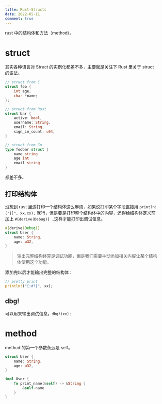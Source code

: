 ```yaml
---
title: Rust-Structs
date: 2022-05-11
comment: true
---
```


rust 中的结构体和方法（method）。

<!--more-->

# struct

其实各种语言对 Struct 的实例化都差不多，主要就是关注下 Rust 里关于 struct 的语法。

```c
// struct from C
struct foo {
    int age;
    char *name;
};
```



```rust
// struct from Rust
struct bar {
    active: bool,
    username: String,
    email: String,
    sign_in_count: u64,
}
```



```go
// struct from Go
type foobar struct {
    name string
    age int
    email string
}
```



都差不多..



## 打印结构体

没想到 rust 里边打印一个结构体这么麻烦，如果说打印某个字段直接用 `println!("{}", xx.xx);` 就行，但是要是打印整个结构体中的内容，还得给结构体定义前加上 `#[derive(Debug)] `..这样才能打印出调试信息。

```rust
#[derive(Debug)]
struct User {
    name: String,
    age: u32,
}
```



> 输出完整结构体算是调试功能，但是我们需要手动添加相关内容让某个结构体使用这个功能。



添加完以后才能输出完整的结构体：

```rust
// pretty print
println!("{:#?}", xx);
```



## dbg!

可以用来输出调试信息，`dbg!(xx);`





# method

method 的第一个参数永远是 self。	

```rust
struct User {
    name: String,
    age: u32,
}

impl User {
    fn print_name(&self) -> &String {
        &self.name
    }
}

```

